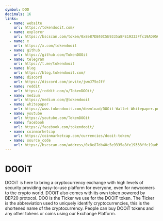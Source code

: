 ```yaml
---
symbol: DOO
decimals: 16
links:
  - name: website
    url: https://tokendooit.com/
  - name: explorer
    url: https://bscscan.com/token/0x8e87DB40C5E9335a8FE19333Ffc19AD95C665f60
  - name: x
    url: https://x.com/tokendooit
  - name: github
    url: https://github.com/TokenDOOit
  - name: telegram
    url: https://t.me/tokendooit
  - name: blog
    url: https://blog.tokendooit.com/
  - name: discord
    url: https://discord.com/invite/jwmJ75eJff
  - name: reddit
    url: https://reddit.com/u/TokenDOOit/
  - name: medium
    url: https://medium.com/@tokendooit
  - name: whitepaper
    url: https://www.tokendooit.com/download/DOOit-Wallet-Whitepaper.pdf
  - name: youtube
    url: https://youtube.com/TokenDOOit
  - name: facebook
    url: https://facebook.com/tokendooit/
  - name: coinmarketcap
    url: https://coinmarketcap.com/currencies/dooit-token/
  - name: source_code
    url: https://bscscan.com/address/0x8e87db40c5e9335a8fe19333ffc19ad95c665f60#code
---
```


# DOOiT

DOOiT is here to bring a cryptocurrency exchange with high levels of security providing easy-to-use platform for everyone, even for newcomers to the crypto world. DOOiT also comes with its own token powered by BEP20 protocol. DOO is the Ticker we use for the DOOiT token. The Ticker is the abbreviation used to uniquely identify cryptocurrencies, this is the shortened name of the cryptocurrency. People can buy DOOiT tokens and any other tokens or coins using our Exchange Platform.
